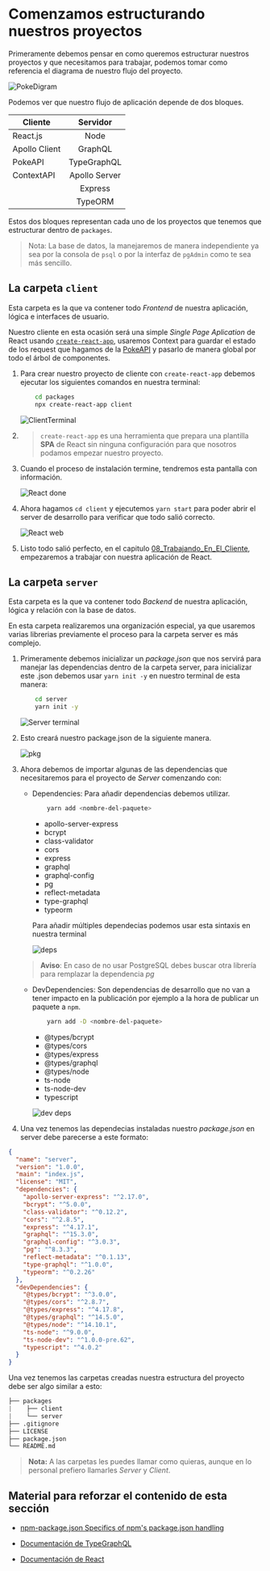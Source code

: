 # Comenzamos estructurando nuestros proyectos

Primeramente debemos pensar en como queremos estructurar nuestros proyectos y que necesitamos para trabajar, podemos tomar como referencia el diagrama de nuestro flujo del proyecto.

![PokeDigram](/.github/Diagram.png)

Podemos ver que nuestro flujo de aplicación depende de dos bloques.

| Cliente  |    Servidor   |
|----------|:-------------:|
| React.js |  Node         |
| Apollo Client |    GraphQL    |
| PokeAPI | TypeGraphQL   |
| ContextAPI | Apollo Server   |
|  | Express   |
|  | TypeORM  |

Estos dos bloques representan cada uno de los proyectos que tenemos que estructurar dentro de `packages`.

> Nota: La base de datos, la manejaremos de manera independiente ya sea por la consola de `psql` o por la interfaz de `pgAdmin` como te sea más sencillo.

## La carpeta `client`

Esta carpeta es la que va contener todo _Frontend_ de nuestra aplicación, lógica e interfaces de usuario.

Nuestro cliente en esta ocasión será una simple _Single Page Aplication_ de React usando [`create-react-app`](https://create-react-app.dev/), usaremos Context para guardar el estado de los request que hagamos de la [PokeAPI](https://pokeapi.co/) y pasarlo de manera global por todo el árbol de componentes.

1. Para crear nuestro proyecto de cliente con `create-react-app` debemos ejecutar los siguientes comandos en nuestra terminal:

    ```bash
        cd packages
        npx create-react-app client
    ```

    ![ClientTerminal](assets/clientterm.PNG)

2. > `create-react-app` es una herramienta que prepara una plantilla **SPA** de React sin ninguna configuración para que nosotros podamos empezar nuestro proyecto.

3. Cuando el proceso de instalación termine, tendremos esta pantalla con información.

    ![React done](assets/reactdone.PNG)

4. Ahora hagamos `cd client` y ejecutemos `yarn start` para poder abrir el server de desarrollo para verificar que todo salió correcto.

    ![React web](assets/reactweb.PNG)

5. Listo todo salió perfecto, en el capitulo [08_Trabajando_En_El_Cliente](https://github.com/rodzy/workshop-react-graphql/tree/master/08_Trabajando_En_El_Cliente), empezaremos a trabajar con nuestra aplicación de React.

## La carpeta `server`

Esta carpeta es la que va contener todo _Backend_ de nuestra aplicación, lógica y relación con la base de datos.

En esta carpeta realizaremos una organización especial, ya que usaremos varias librerias previamente el proceso para la carpeta server es más complejo.

1. Primeramente debemos inicializar un _package.json_ que nos servirá para manejar las dependencias dentro de la carpeta server, para inicializar este .json debemos usar `yarn init -y` en nuestro terminal de esta manera:

    ```bash
        cd server
        yarn init -y
    ```

    ![Server terminal](assets/serverterm.PNG)

2. Esto creará nuestro package.json de la siguiente manera.

    ![pkg](assets/pkgjsonserver.PNG)

3. Ahora debemos de importar algunas de las dependencias que necesitaremos para el proyecto de _Server_ comenzando con:

    - Dependencies: Para añadir dependencias debemos utilizar.

        ```bash
            yarn add <nombre-del-paquete>
        ```

        - apollo-server-express
        - bcrypt
        - class-validator
        - cors
        - express
        - graphql
        - graphql-config
        - pg
        - reflect-metadata
        - type-graphql
        - typeorm

        Para añadir múltiples dependecias podemos usar esta sintaxis en nuestra terminal

        ![deps](assets/deps.PNG)

    > **Aviso**: En caso de no usar PostgreSQL debes buscar otra librería para remplazar la dependencia _pg_

    - DevDependencies: Son dependencias de desarrollo que no van a tener impacto en la publicación por ejemplo a la hora de publicar un paquete a `npm`.

        ```bash
            yarn add -D <nombre-del-paquete>
        ```

        - @types/bcrypt
        - @types/cors
        - @types/express
        - @types/graphql
        - @types/node
        - ts-node
        - ts-node-dev
        - typescript

        ![dev deps](assets/devdeps.PNG)

4. Una vez tenemos las dependecias instaladas nuestro _package.json_ en server debe parecerse a este formato:

```json
{
  "name": "server",
  "version": "1.0.0",
  "main": "index.js",
  "license": "MIT",
  "dependencies": {
    "apollo-server-express": "^2.17.0",
    "bcrypt": "^5.0.0",
    "class-validator": "^0.12.2",
    "cors": "^2.8.5",
    "express": "^4.17.1",
    "graphql": "^15.3.0",
    "graphql-config": "^3.0.3",
    "pg": "^8.3.3",
    "reflect-metadata": "^0.1.13",
    "type-graphql": "^1.0.0",
    "typeorm": "^0.2.26"
  },
  "devDependencies": {
    "@types/bcrypt": "^3.0.0",
    "@types/cors": "^2.8.7",
    "@types/express": "^4.17.8",
    "@types/graphql": "^14.5.0",
    "@types/node": "^14.10.1",
    "ts-node": "^9.0.0",
    "ts-node-dev": "^1.0.0-pre.62",
    "typescript": "^4.0.2"
  }
}
```

Una vez tenemos las carpetas creadas nuestra estructura del proyecto debe ser algo similar a esto:

```s
├── packages
|    ├── client
|    └── server
├── .gitignore
├── LICENSE
├── package.json
└── README.md
```

> **Nota:** A las carpetas les puedes llamar como quieras, aunque en lo personal prefiero llamarles _Server_ y _Client_.

## Material para reforzar el contenido de esta sección

- [npm-package.json Specifics of npm's package.json handling](https://docs.npmjs.com/files/package.json)

- [Documentación de TypeGraphQL](https://typegraphql.com/)

- [Documentación de React](https://es.reactjs.org/)
